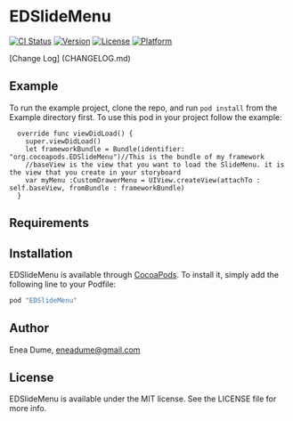 # EDSlideMenu

[![CI Status](http://img.shields.io/travis/eneadume@gmail.com/EDSlideMenu.svg?style=flat)](https://travis-ci.org/eneadume@gmail.com/EDSlideMenu)
[![Version](https://img.shields.io/cocoapods/v/EDSlideMenu.svg?style=flat)](http://cocoapods.org/pods/EDSlideMenu)
[![License](https://img.shields.io/cocoapods/l/EDSlideMenu.svg?style=flat)](http://cocoapods.org/pods/EDSlideMenu)
[![Platform](https://img.shields.io/cocoapods/p/EDSlideMenu.svg?style=flat)](http://cocoapods.org/pods/EDSlideMenu)

[Change Log] (CHANGELOG.md)
## Example

To run the example project, clone the repo, and run `pod install` from the Example directory first.
To use this pod in your project follow the example: 

      override func viewDidLoad() {
        super.viewDidLoad()
        let frameworkBundle = Bundle(identifier: "org.cocoapods.EDSlideMenu")//This is the bundle of my framework
        //baseView is the view that you want to load the SlideMenu. it is the view that you create in your storyboard
        var myMenu :CustomDrawerMenu = UIView.createView(attachTo : self.baseView, fromBundle : frameworkBundle)
      }


## Requirements

## Installation

EDSlideMenu is available through [CocoaPods](http://cocoapods.org). To install
it, simply add the following line to your Podfile:

```ruby
pod "EDSlideMenu"
```

## Author

Enea Dume, eneadume@gmail.com

## License

EDSlideMenu is available under the MIT license. See the LICENSE file for more info.
